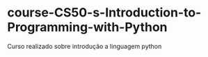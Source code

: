 # course-CS50-s-Introduction-to-Programming-with-Python
Curso realizado sobre introdução a linguagem python
